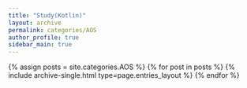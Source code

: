 ```yaml
---
title: "Study(Kotlin)"
layout: archive
permalink: categories/AOS
author_profile: true
sidebar_main: true
---
```



{% assign posts = site.categories.AOS %}
{% for post in posts %} {% include archive-single.html type=page.entries_layout %} {% endfor %}